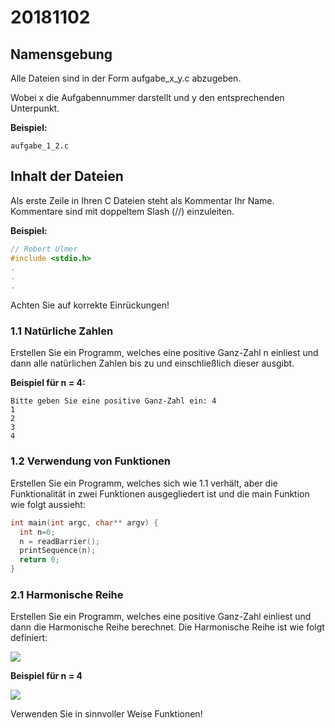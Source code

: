 # 20181102

## Namensgebung

Alle Dateien sind in der Form aufgabe_x_y.c abzugeben.

Wobei x die Aufgabennummer darstellt und y den entsprechenden Unterpunkt.
 
__Beispiel:__

    aufgabe_1_2.c

## Inhalt der Dateien

Als erste Zeile in Ihren C Dateien steht als Kommentar Ihr Name.
Kommentare sind mit doppeltem Slash (//) einzuleiten.

__Beispiel:__

```C
// Robert Ulmer
#include <stdio.h>
.
.
.
```

Achten Sie auf korrekte Einrückungen!

### 1.1 Natürliche Zahlen 

Erstellen Sie ein Programm, welches eine positive Ganz-Zahl n einliest und dann alle natürlichen Zahlen bis zu und einschließlich dieser ausgibt.

__Beispiel für n = 4:__

    Bitte geben Sie eine positive Ganz-Zahl ein: 4
    1
    2
    3
    4

### 1.2 Verwendung von Funktionen

Erstellen Sie ein Programm, welches sich wie 1.1 verhält, aber die Funktionalität in zwei Funktionen ausgegliedert ist und die main Funktion wie folgt aussieht:

```C
int main(int argc, char** argv) {
  int n=0;
  n = readBarrier();
  printSequence(n);
  return 0;
}
```
### 2.1 Harmonische Reihe

Erstellen Sie ein Programm, welches eine positive Ganz-Zahl einliest und dann die Harmonische Reihe berechnet. Die Harmonische Reihe ist wie folgt definiert:
  
<img src="https://latex.codecogs.com/svg.latex?\Large&space;H_n=\sum\limits_{i=1}^n\frac{1}{n}" />

__Beispiel für n = 4__

<img src="https://latex.codecogs.com/svg.latex?\Large&space;H_4=\sum\limits_{i=1}^4\frac{1}{n}=1+\frac{1}{2}+\frac{1}{3}+\frac{1}{4}=2,08333333333" />

Verwenden Sie in sinnvoller Weise Funktionen!
